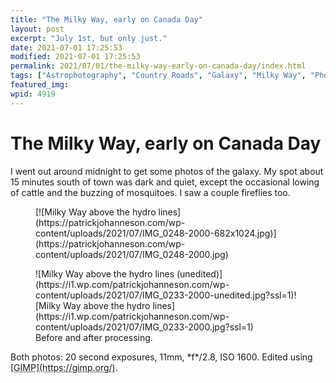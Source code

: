 ```yaml
---
title: "The Milky Way, early on Canada Day"
layout: post
excerpt: "July 1st, but only just."
date: 2021-07-01 17:25:53
modified: 2021-07-01 17:25:53
permalink: 2021/07/01/the-milky-way-early-on-canada-day/index.html
tags: ["Astrophotography", "Country Roads", "Galaxy", "Milky Way", "Photos"]
featured_img: 
wpid: 4919
---
```


# The Milky Way, early on Canada Day

I went out around midnight to get some photos of the galaxy. My spot about 15 minutes south of town was dark and quiet, except the occasional lowing of cattle and the buzzing of mosquitoes. I saw a couple fireflies too.

<figure class="wp-block-image size-large">[![Milky Way above the hydro lines](https://patrickjohanneson.com/wp-content/uploads/2021/07/IMG_0248-2000-682x1024.jpg)](https://patrickjohanneson.com/wp-content/uploads/2021/07/IMG_0248-2000.jpg)</figure><figure class="wp-block-jetpack-image-compare"><div class="juxtapose" data-mode="horizontal">![Milky Way above the hydro lines (unedited)](https://i1.wp.com/patrickjohanneson.com/wp-content/uploads/2021/07/IMG_0233-2000-unedited.jpg?ssl=1)![Milky Way above the hydro lines](https://i1.wp.com/patrickjohanneson.com/wp-content/uploads/2021/07/IMG_0233-2000.jpg?ssl=1)</div><figcaption>Before and after processing.</figcaption></figure>Both photos: 20 second exposures, 11mm, *f*/2.8, ISO 1600. Edited using <abbr title="GNU Image Manipulation Program">[GIMP](https://gimp.org/)</abbr>.